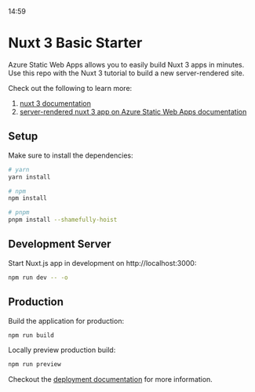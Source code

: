 14:59
# Nuxt 3 Basic Starter
Azure Static Web Apps allows you to easily build Nuxt 3 apps in minutes. Use this repo with the Nuxt 3 tutorial to build a new server-rendered site.

Check out the following to learn more:
1. [nuxt 3 documentation](https://v3.nuxtjs.org)
2. [server-rendered nuxt 3 app on Azure Static Web Apps documentation](https://learn.microsoft.com/en-us/azure/static-web-apps/deploy-nuxtjs)

## Setup

Make sure to install the dependencies:

```bash
# yarn
yarn install

# npm
npm install

# pnpm
pnpm install --shamefully-hoist
```

## Development Server

Start Nuxt.js app in development on http://localhost:3000: 

```bash
npm run dev -- -o 
```

## Production

Build the application for production:

```bash
npm run build
```

Locally preview production build:

```bash
npm run preview
```

Checkout the [deployment documentation](https://nuxt.com/docs/getting-started/deployment#deployment) for more information.
